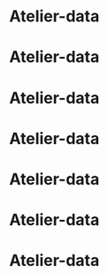 # Atelier-data
# Atelier-data
# Atelier-data
# Atelier-data
# Atelier-data
# Atelier-data
# Atelier-data

